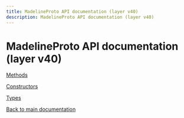 ```yaml
---
title: MadelineProto API documentation (layer v40)
description: MadelineProto API documentation (layer v40)
---
```

# MadelineProto API documentation (layer v40)  

[Methods](methods/)

[Constructors](constructors/)

[Types](types/)


[Back to main documentation](..)
